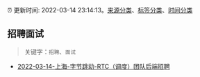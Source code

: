 :alarm_clock: 更新时间: 2022-03-14 23:14:13。[来源分类](../README.md)、[标签分类](../TAGS.md)、[时间分类](../TIMELINE.md)

## 招聘面试


> 关键字：`招聘`、`面试`



- [2022-03-14-上海-字节跳动-RTC（调度）团队后端招聘](https://www.v2ex.com/t/840344) 
